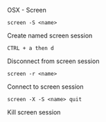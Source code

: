 OSX - Screen

```
screen -S <name>
```

Create named screen session

```
CTRL + a then d
```

Disconnect from screen session

```
screen -r <name>
```

Connect to screen session

```
screen -X -S <name> quit
```

Kill screen session
